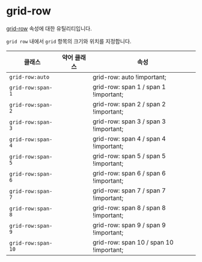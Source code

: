 # grid-row

[grid-row](https://developer.mozilla.org/en-US/docs/Web/CSS/grid-row) 속성에 대한 유틸리티입니다.

<code>grid row</code> 내에서 <code>grid</code> 항목의 크기와 위치를 지정합니다.

<table>
  <thead>
    <tr>
      <th scope="col">클래스</th>
      <th scope="col">약어 클래스</th>
      <th scope="col">속성</th>
    </tr>
  </thead>
  <tbody>
 <tr>
  <td><code>grid-row:auto</code></td>
  <td class="blank"></td>
  <td><span class="code">grid-row: auto !important;</span></td>
</tr>

<tr>
  <td><code>grid-row:span-1</code></td>
  <td class="blank"></td>
  <td><span class="code">grid-row: span 1 / span 1 !important;</span></td>
</tr>

<tr>
  <td><code>grid-row:span-2</code></td>
  <td class="blank"></td>
  <td><span class="code">grid-row: span 2 / span 2 !important;</span></td>
</tr>

<tr>
  <td><code>grid-row:span-3</code></td>
  <td class="blank"></td>
  <td><span class="code">grid-row: span 3 / span 3 !important;</span></td>
</tr>

<tr>
  <td><code>grid-row:span-4</code></td>
  <td class="blank"></td>
  <td><span class="code">grid-row: span 4 / span 4 !important;</span></td>
</tr>

<tr>
  <td><code>grid-row:span-5</code></td>
  <td class="blank"></td>
  <td><span class="code">grid-row: span 5 / span 5 !important;</span></td>
</tr>

<tr>
  <td><code>grid-row:span-6</code></td>
  <td class="blank"></td>
  <td><span class="code">grid-row: span 6 / span 6 !important;</span></td>
</tr>

<tr>
  <td><code>grid-row:span-7</code></td>
  <td class="blank"></td>
  <td><span class="code">grid-row: span 7 / span 7 !important;</span></td>
</tr>

<tr>
  <td><code>grid-row:span-8</code></td>
  <td class="blank"></td>
  <td><span class="code">grid-row: span 8 / span 8 !important;</span></td>
</tr>

<tr>
  <td><code>grid-row:span-9</code></td>
  <td class="blank"></td>
  <td><span class="code">grid-row: span 9 / span 9 !important;</span></td>
</tr>

<tr>
  <td><code>grid-row:span-10</code></td>
  <td class="blank"></td>
  <td><span class="code">grid-row: span 10 / span 10 !important;</span></td>
</tr>

  </tbody>

</table>
